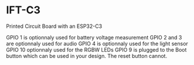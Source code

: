 # IFT-C3
Printed Circuit Board with an ESP32-C3

GPIO 1 is optionnaly used for battery voltage measurement
GPIO 2 and 3 are optionnaly used for audio
GPIO 4 is optionnaly used for the light sensor
GPIO 10 optionnaly used for the RGBW LEDs
GPIO 9 is plugged to the Boot button which can be used in your design. The reset button cannot.

